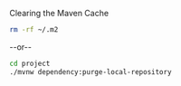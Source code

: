 Clearing the Maven Cache
```sh
rm -rf ~/.m2
``` 
--or--
```sh
cd project
./mvnw dependency:purge-local-repository
```